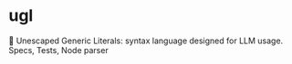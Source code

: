 # ugl
👹 Unescaped Generic Literals: syntax language designed for LLM usage.  Specs, Tests, Node parser
